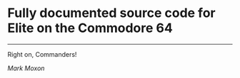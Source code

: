 # Fully documented source code for Elite on the Commodore 64


---

Right on, Commanders!

_Mark Moxon_
